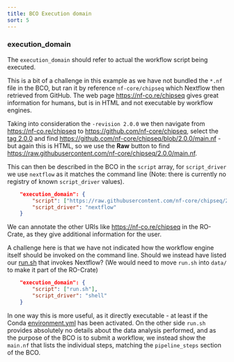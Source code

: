 ```yaml
---
title: BCO Execution domain
sort: 5
---
```


### execution_domain

The `execution_domain` should refer to actual the workflow script being executed. 

This is a bit of a challenge in this example as we have not bundled the `*.nf` file in the BCO, but ran it by reference `nf-core/chipseq` which Nextflow then retrieved from GitHub. The web page <https://nf-co.re/chipseq> gives great information for humans, but is in HTML and not executable by workflow engines. 

Taking into consideration the `-revision 2.0.0` we then navigate from <https://nf-co.re/chipseq> to <https://github.com/nf-core/chipseq>, select the [tag 2.0.0](https://github.com/nf-core/chipseq/tree/2.0.0) and find <https://github.com/nf-core/chipseq/blob/2.0.0/main.nf> - but again this is HTML, so we use the **Raw** button to find <https://raw.githubusercontent.com/nf-core/chipseq/2.0.0/main.nf>.

This can then be described in the BCO in the `script` array, for `script_driver` we use `nextflow` as it matches the command line (Note: there is currently no registry of known `script_driver` values).

```json
    "execution_domain": {
        "script": ["https://raw.githubusercontent.com/nf-core/chipseq/2.0.0/main.nf"],
        "script_driver": "nextflow"
    }
```

We can annotate the other URIs like <https://nf-co.re/chipseq> in the RO-Crate, as they give additional information for the user.

A challenge here is that we have not indicated how the workflow engine itself should be invoked on the command line. Should we instead have listed our [run.sh](run.sh) that invokes Nextflow? (We would need to move `run.sh` into `data/` to make it part of the RO-Crate)

```json
    "execution_domain": {
        "script": ["run.sh"],
        "script_driver": "shell"
    }
```

In one way this is more useful, as it directly executable - at least if the Conda [environment.yml](https://conda.io/projects/conda/en/latest/user-guide/tasks/manage-environments.html#creating-an-environment-from-an-environment-yml-file) has been activated. On the other side `run.sh` provides absolutely no details about the data analysis performed, and as the purpose of the BCO is to submit a workflow, we instead show the `main.nf` that lists the individual steps, matching the `pipeline_steps` section of the BCO.
